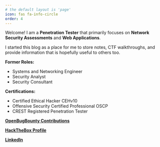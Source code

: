 ```yaml
---
# the default layout is 'page'
icon: fas fa-info-circle
order: 4
---
```


Welcome! I am a **Penetration Tester** that primarily focuses on **Network Security Assessments** and **Web Applications**.

I started this blog as a place for me to store notes, CTF walkthroughs, and provide information that is hopefully useful to others too.

**Former Roles:**
- Systems and Networking Engineer
- Security Analyst
- Security Consultant

**Certifications:**
- Certified Ethical Hacker CEHv10  
- Offensive Security Certified Professional OSCP  
- CREST Registered Penetration Tester  

[**OpenBugBounty Contributions**](https://www.openbugbounty.org/researchers/TDSSEC/)

[**HackTheBox Profile**](https://www.hackthebox.com/home/users/profile/49162)

[**LinkedIn**](https://www.linkedin.com/in/thomas-squire-7567a8128/)
